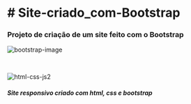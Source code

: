 <h1>  # Site-criado_com-Bootstrap  </h1>

<h3> Projeto de criação de um site feito com o Bootstrap </h3>

![bootstrap-image](https://github.com/Davifs488/Site-criado_com-Bootstrap/assets/116277311/e6de46b1-419e-452d-9922-69cd6b6a5078)

<br>

![html-css-js2](https://github.com/Davifs488/Site-criado_com-Bootstrap/assets/116277311/5d2b53e4-b45e-41ac-9f51-d313871f3ade)

<h5> Site responsivo criado com html, css e bootstrap  </h5>

